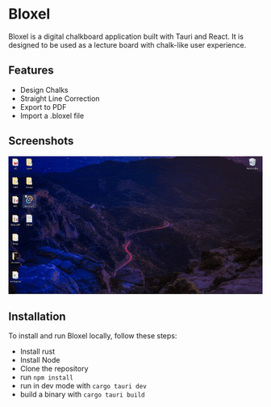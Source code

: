 # Bloxel

Bloxel is a digital chalkboard application built with Tauri and React. It is designed to be used as a lecture board with chalk-like user experience.

## Features

- Design Chalks
- Straight Line Correction
- Export to PDF
- Import a .bloxel file


## Screenshots

![Screenshot 3](./.screenshots/record2.gif)

## Installation

To install and run Bloxel locally, follow these steps:

- Install rust
- Install Node
- Clone the repository
- run `npm install`
- run in dev mode with `cargo tauri dev`
- build a binary with `cargo tauri build`
